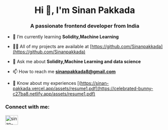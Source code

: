 <h1 align="center">Hi 👋, I'm Sinan Pakkada</h1>
<h3 align="center">A passionate frontend developer from India</h3>

- 🌱 I’m currently learning **Solidity,Machine Learning**

- 👨‍💻 All of my projects are available at [https://github.com/Sinanpakkada](https://github.com/Sinanpakkada)

- 💬 Ask me about **Solidity,Machine Learning and data science**

- 📫 How to reach me **sinanpakkada8@gmail.com**

- 📄 Know about my experiences [(https://sinan-pakkada.vercel.app/assets/resume1.pdf](https://celebrated-bunny-c27ba8.netlify.app/assets/resume1.pdf)

<h3 align="left">Connect with me:</h3>
<p align="left">
<a href="https://linkedin.com/in/sinan-pakkada" target="blank"><img align="center" src="https://raw.githubusercontent.com/rahuldkjain/github-profile-readme-generator/master/src/images/icons/Social/linked-in-alt.svg" alt="sinan-pakkada" height="30" width="40" /></a>
</p>
